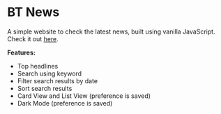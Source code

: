 # BT News

A simple website to check the latest news, built using vanilla JavaScript. Check it out [here](https://patel-priyank.github.io/BT-News/).

**Features:**

- Top headlines
- Search using keyword
- Filter search results by date
- Sort search results
- Card View and List View (preference is saved)
- Dark Mode (preference is saved)
